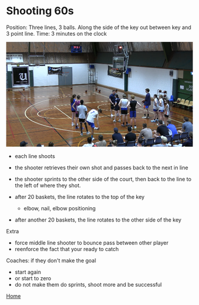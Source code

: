 # Shooting 60s

Position: Three lines, 3 balls. Along the side of the key out between key and 3 point line.
Time: 3 minutes on the clock

![60](images/60.png)
- each line shoots
- the shooter retrieves their own shot and passes back to the next in line
- the shooter sprints to the other side of the court, then back to the line to the left of where they shot.

- after 20 baskets, the line rotates to the top of the key
  - elbow, nail, elbow positioning
- after another 20 baskets, the line rotates to the other side of the key

Extra
- force middle line shooter to bounce pass between other player
- reenforce the fact that your ready to catch


Coaches: if they don't make the goal
- start again
- or start to zero
- do not make them do sprints, shoot more and be successful

[Home](./shooting.md)